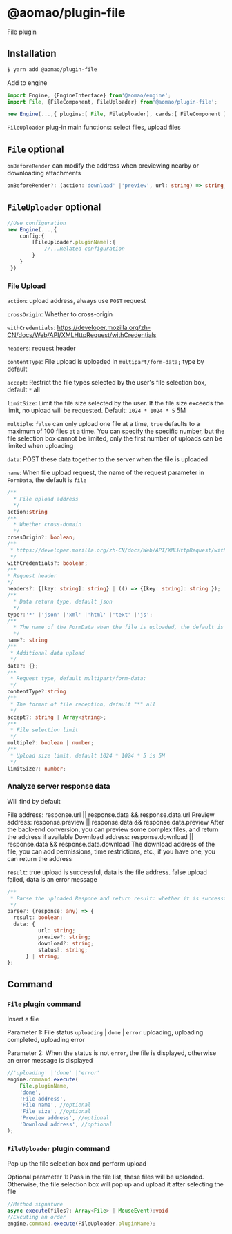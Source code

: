 # @aomao/plugin-file

File plugin

## Installation

```bash
$ yarn add @aomao/plugin-file
```

Add to engine

```ts
import Engine, {EngineInterface} from'@aomao/engine';
import File, {FileComponent, FileUploader} from'@aomao/plugin-file';

new Engine(...,{ plugins:[ File, FileUploader], cards:[ FileComponent ]})
```

`FileUploader` plug-in main functions: select files, upload files

## `File` optional

`onBeforeRender` can modify the address when previewing nearby or downloading attachments

```ts
onBeforeRender?: (action:'download' |'preview', url: string) => string;
```

## `FileUploader` optional

```ts
//Use configuration
new Engine(...,{
    config:{
        [FileUploader.pluginName]:{
            //...Related configuration
        }
    }
 })
```

### File Upload

`action`: upload address, always use `POST` request

`crossOrigin`: Whether to cross-origin

`withCredentials`: https://developer.mozilla.org/zh-CN/docs/Web/API/XMLHttpRequest/withCredentials

`headers`: request header

`contentType`: File upload is uploaded in `multipart/form-data;` type by default

`accept`: Restrict the file types selected by the user's file selection box, default `*` all

`limitSize`: Limit the file size selected by the user. If the file size exceeds the limit, no upload will be requested. Default: `1024 * 1024 * 5` 5M

`multiple`: `false` can only upload one file at a time, `true` defaults to a maximum of 100 files at a time. You can specify the specific number, but the file selection box cannot be limited, only the first number of uploads can be limited when uploading

`data`: POST these data together to the server when the file is uploaded

`name`: When file upload request, the name of the request parameter in `FormData`, the default is `file`

```ts
/**
  * File upload address
  */
action:string
/**
  * Whether cross-domain
  */
crossOrigin?: boolean;
/**
 * https://developer.mozilla.org/zh-CN/docs/Web/API/XMLHttpRequest/withCredentials
 */
withCredentials?: boolean;
/**
* Request header
*/
headers?: {[key: string]: string} | (() => {[key: string]: string });
/**
  * Data return type, default json
  */
type?:'*' |'json' |'xml' |'html' |'text' |'js';
/**
  * The name of the FormData when the file is uploaded, the default is file
  */
name?: string
/**
 * Additional data upload
 */
data?: {};
/**
 * Request type, default multipart/form-data;
 */
contentType?:string
/**
 * The format of file reception, default "*" all
 */
accept?: string | Array<string>;
/**
 * File selection limit
 */
multiple?: boolean | number;
/**
 * Upload size limit, default 1024 * 1024 * 5 is 5M
 */
limitSize?: number;

```

### Analyze server response data

Will find by default

File address: response.url || response.data && response.data.url
Preview address: response.preview || response.data && response.data.preview After the back-end conversion, you can preview some complex files, and return the address if available
Download address: response.download || response.data && response.data.download The download address of the file, you can add permissions, time restrictions, etc., if you have one, you can return the address

`result`: true upload is successful, data is the file address. false upload failed, data is an error message

```ts
/**
 * Parse the uploaded Respone and return result: whether it is successful or not, data: success: file address, failure: error message
 */
parse?: (response: any) => {
  result: boolean;
  data: {
          url: string;
          preview?: string;
          download?: string;
          status?: string;
      } | string;
};
```

## Command

### `File` plugin command

Insert a file

Parameter 1: File status `uploading` | `done` | `error` uploading, uploading completed, uploading error

Parameter 2: When the status is not `error`, the file is displayed, otherwise an error message is displayed

```ts
//'uploading' |'done' |'error'
engine.command.execute(
	File.pluginName,
	'done',
	'File address',
	'File name', //optional
	'File size', //optional
	'Preview address', //optional
	'Download address', //optional
);
```

### `FileUploader` plugin command

Pop up the file selection box and perform upload

Optional parameter 1: Pass in the file list, these files will be uploaded. Otherwise, the file selection box will pop up and upload it after selecting the file

```ts
//Method signature
async execute(files?: Array<File> | MouseEvent):void
//Excuting an order
engine.command.execute(FileUploader.pluginName);
```
